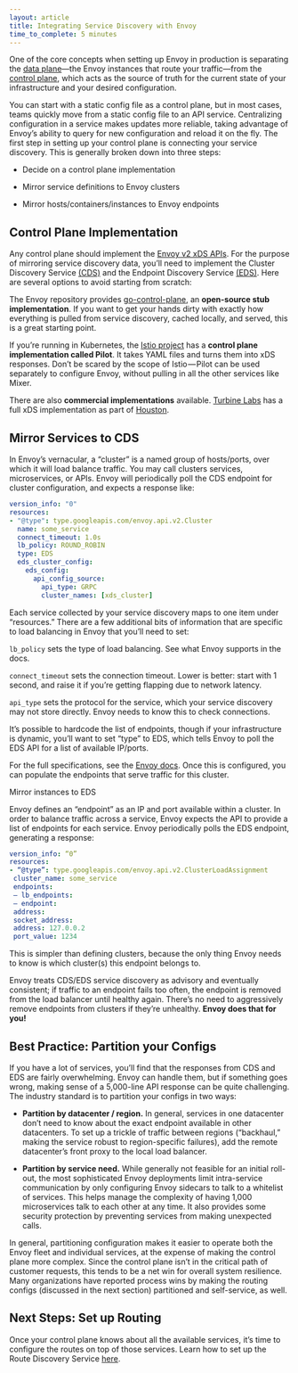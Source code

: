 ```yaml
---
layout: article
title: Integrating Service Discovery with Envoy
time_to_complete: 5 minutes
---
```


One of the core concepts when setting up Envoy in production is
separating the
[data plane](https://blog.envoyproxy.io/service-mesh-data-plane-vs-control-plane-2774e720f7fc)—the Envoy instances
that route your traffic—from the
[control plane](https://blog.envoyproxy.io/service-mesh-data-plane-vs-control-plane-2774e720f7fc), which acts as the
source of truth for the current state of your infrastructure and your
desired configuration.

You can start with a static config file as a control plane, but in most cases,
teams quickly move from a static config file to an API service. Centralizing
configuration in a service makes updates more reliable, taking advantage of
Envoy’s ability to query for new configuration and reload it on the fly. The
first step in setting up your control plane is connecting your service
discovery. This is generally broken down into three steps:

* Decide on a control plane implementation

* Mirror service definitions to Envoy clusters

* Mirror hosts/containers/instances to Envoy endpoints

## Control Plane Implementation

Any control plane should implement the
[Envoy v2 xDS APIs](https://www.envoyproxy.io/docs/envoy/latest/api-v2/api).
For the purpose of mirroring service discovery data, you’ll need to implement
the Cluster Discovery Service
[(CDS)](https://www.envoyproxy.io/docs/envoy/latest/configuration/cluster_manager/cds.html?highlight=cds)
and the Endpoint Discovery Service
[(EDS)](https://www.envoyproxy.io/docs/envoy/latest/api-v2/api/v2/eds.proto).
Here are several options to avoid starting from scratch:

The Envoy repository provides
[go-control-plane](https://github.com/envoyproxy/go-control-plane),
an **open-source stub implementation**. If you want to get your hands dirty
with exactly how everything is pulled from service discovery, cached locally,
and served, this is a great starting point.

If you’re running in Kubernetes, the
[Istio project](https://istio.io/docs/concepts/traffic-management/pilot.html)
has a **control plane implementation called Pilot**. It takes YAML files and
turns them into xDS responses. Don’t be scared by the scope of Istio — Pilot
can be used separately to configure Envoy, without pulling in all the other
services like Mixer.

There are also **commercial implementations** available. [Turbine
Labs](http://turbinelabs.io/) has a full xDS implementation as part of
[Houston](http://turbinelabs.io/product).

## Mirror Services to CDS

In Envoy’s vernacular, a “cluster” is a named group of hosts/ports, over which
it will load balance traffic. You may call clusters services, microservices, or
APIs. Envoy will periodically poll the CDS endpoint for cluster configuration,
and expects a response like:

```yaml
version_info: "0"
resources:
- "@type": type.googleapis.com/envoy.api.v2.Cluster
  name: some_service
  connect_timeout: 1.0s
  lb_policy: ROUND_ROBIN
  type: EDS
  eds_cluster_config:
    eds_config:
      api_config_source:
        api_type: GRPC
        cluster_names: [xds_cluster]
```

Each service collected by your service discovery maps to one item under
“resources.” There are a few additional bits of information that are specific
to load balancing in Envoy that you’ll need to set:

`lb_policy` sets the type of load balancing. See what Envoy supports in the
docs.

`connect_timeout` sets the connection timeout. Lower is better: start with 1
second, and raise it if you’re getting flapping due to network latency.

`api_type` sets the protocol for the service, which your service discovery may
not store directly. Envoy needs to know this to check connections.

It’s possible to hardcode the list of endpoints, though if your infrastructure
is dynamic, you’ll want to set “type” to EDS, which tells Envoy to poll the EDS
API for a list of available IP/ports.

For the full specifications, see the
[Envoy docs](https://www.envoyproxy.io/docs/envoy/latest/api-v1/cluster_manager/cluster.html).
Once this is configured, you can populate the endpoints that serve traffic for this cluster.

Mirror instances to EDS

Envoy defines an “endpoint” as an IP and port available within a cluster. In
order to balance traffic across a service, Envoy expects the API to provide a
list of endpoints for each service. Envoy periodically polls the EDS endpoint,
generating a response:

```yaml
version_info: “0”
resources:
- “@type”: type.googleapis.com/envoy.api.v2.ClusterLoadAssignment
 cluster_name: some_service
 endpoints:
 — lb_endpoints:
 — endpoint:
 address:
 socket_address:
 address: 127.0.0.2
 port_value: 1234
 ```

This is simpler than defining clusters, because the only thing Envoy needs to
know is which cluster(s) this endpoint belongs to.

Envoy treats CDS/EDS service discovery as advisory and eventually consistent;
if traffic to an endpoint fails too often, the endpoint is removed from the
load balancer until healthy again. There’s no need to aggressively remove
endpoints from clusters if they’re unhealthy. **Envoy does that for you!**

## Best Practice: Partition your Configs

If you have a lot of services, you’ll find that the responses from CDS and EDS
are fairly overwhelming. Envoy can handle them, but if something goes wrong,
making sense of a 5,000-line API response can be quite challenging. The
industry standard is to partition your configs in two ways:

* **Partition by datacenter / region.** In general, services in one datacenter
don’t need to know about the exact endpoint available in other datacenters. To
set up a trickle of traffic between regions (“backhaul,” making the service
robust to region-specific failures), add the remote datacenter’s front proxy to
the local load balancer.

* **Partition by service need.** While generally not feasible for an initial
roll-out, the most sophisticated Envoy deployments limit intra-service
communication by only configuring Envoy sidecars to talk to a whitelist of
services. This helps manage the complexity of having 1,000 microservices talk
to each other at any time. It also provides some security protection by
preventing services from making unexpected calls.

In general, partitioning configuration makes it easier to operate both the
Envoy fleet and individual services, at the expense of making the control plane
more complex. Since the control plane isn’t in the critical path of customer
requests, this tends to be a net win for overall system resilience. Many
organizations have reported process wins by making the routing configs
(discussed in the next section) partitioned and self-service, as well.


## Next Steps: Set up Routing

Once your control plane knows about all the available services, it’s time to
configure the routes on top of those services. Learn how to set up the Route
Discovery Service
[here](https://www.envoyproxy.io/docs/envoy/latest/configuration/http_conn_man/rds.html#config-http-conn-man-rds).
